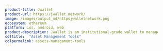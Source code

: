 ```yaml
---
product-title: Jwallet
product-url: https://jwallet.network/
image: /images/output_md/httpsjwalletnetwork.png
ecosystem: ethereum
platform: ios, android, web
product-description: Jwallet is an institutional-grade wallet to manage your digital assets.
coltitle:  "Asset Management Tools"
colpermalink: assets-managament-tools
---
```


